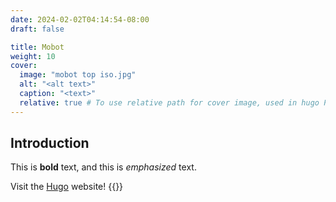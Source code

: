 ```yaml
---
date: 2024-02-02T04:14:54-08:00
draft: false

title: Mobot
weight: 10
cover:
  image: "mobot top iso.jpg"
  alt: "<alt text>"
  caption: "<text>"
  relative: true # To use relative path for cover image, used in hugo Page-bundles
---
```

## Introduction

This is **bold** text, and this is *emphasized* text.

Visit the [Hugo](https://gohugo.io) website!
{{}}